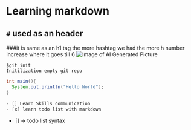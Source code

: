# Learning markdown

## `#` used as an header 
###it is same as an h1 tag the more hashtag we had the more h number increase where it goes till 6
![Image of AI Generated Picture](https://fps.cdnpk.net/images/home/subhome-ai.webp?w=649&h=649)

```
$git init
Initilization empty git repo
```

```java
int main(){
  System.out.println("Hello World");
}

- [] Learn Skills communication
- [x] learn todo list with markdown
```
- [] => todo list syntax
```
